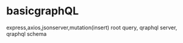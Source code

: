# basicgraphQL


express,axios,jsonserver,mutation(insert) root query, qraphql server, qraphql schema
